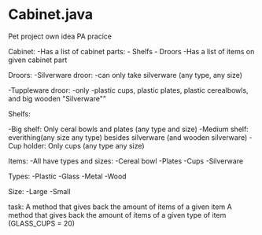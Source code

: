  # Cabinet.java
 Pet project own idea PA pracice


   Cabinet: 
   -Has a list of cabinet parts:
       - Shelfs
       - Droors
   -Has a list of items on given cabinet part


   Droors:
   -Silverware droor:
      -can only take silverware (any type, any size)

   -Tuppleware droor:
    -only
    -plastic cups, plastic plates, plastic cerealbowls, and big wooden "Silverware""


   Shelfs:

   -Big shelf: Only ceral bowls and plates (any type and size)
   -Medium shelf: everithing(any size any type) besides silverware (and wooden silverware)
   -Cup holder: Only cups (any type any size)

  Items:
  -All have types and sizes:
    -Cereal bowl
    -Plates
    -Cups
    -Silverware

  Types:
    -Plastic
    -Glass
    -Metal
    -Wood

  Size:
    -Large
    -Small



 task:
A method that gives back the amount of items of a given item 
A method that gives back the amount of items of a given type of item (GLASS_CUPS = 20)
